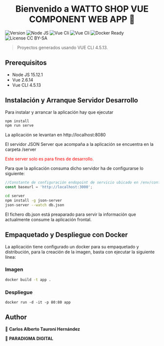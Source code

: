 <h1 align="center">Bienvenido a WATTO SHOP VUE COMPONENT WEB APP 👋</h1>
<p>
  <img alt="Version" src="https://img.shields.io/badge/version-1.0.0-blue.svg?cacheSeconds=2592000" />
	<img alt="Node JS" src="https://img.shields.io/badge/NodeJS-15.12.1-blue" />
  <img alt="Vue Cli" src="https://img.shields.io/badge/VUE-2.6.14-green" />
	<img alt="Vue Cli" src="https://img.shields.io/badge/VUECLI-4.5.13-green" />
  <img alt="Docker Ready" src="https://img.shields.io/badge/docker-ready-green"/>
  <img alt="License CC BY-SA" src="https://img.shields.io/badge/license-CC%20BY--SA-blue" />
</p>

> Proyectos generados usando VUE CLI 4.5.13.

## Prerequisitos

- Node JS 15.12.1
- Vue 2.6.14
- Vue CLI 4.5.13

## Instalación y Arranque Servidor Desarrollo
Para instalar y arrancar la aplicación hay que ejecutar

```sh
npm install
npm run serve
```

La aplicación se levantan en http://localhost:8080

El servidor JSON Server que acompaña a la aplicación se encuentra en la carpeta /server

<span style="color:red">Este server solo es para fines de desarrollo.</span>

Para que la aplicación consuma dicho servidor ha de configurarse lo siguiente:

```js
//Constante de configuración endopoint de servicio ubicado en /env/config.js
const baseurl = 'http://localhost:3000';
```

```sh
cd server
npm install -g json-server
json-server --watch db.json
```

El fichero db.json está preaparado para servir la información que actualmente consume la aplicación frontal.

## Empaquetado y Despliegue con Docker

La aplicación tiene configurado un docker para su empaquetado y distribución, para la creación de la imagen, basta con ejecutar la siguiente línea:

### Imagen
```sh
docker build -t app .
```
### Despliegue
```
docker run -d -it -p 80:80 app
```

## Author

👤 **Carlos Alberto Tauroni Hernández** 

🏢 **PARADIGMA DIGITAL**

